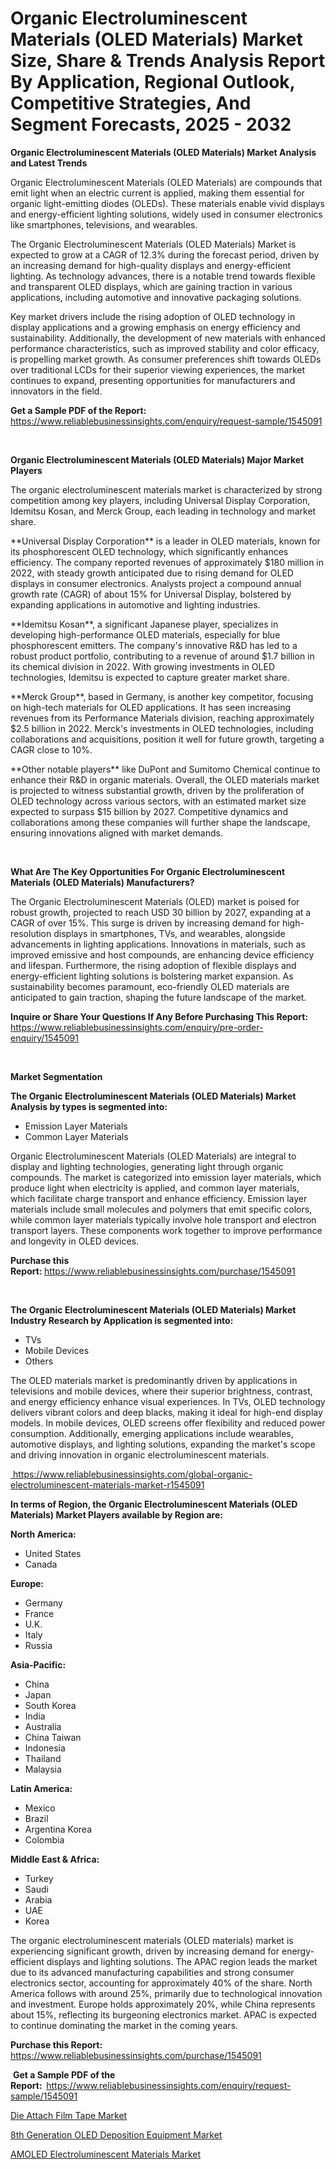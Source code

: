 <p><h1>Organic Electroluminescent Materials (OLED Materials) Market Size, Share & Trends Analysis Report By Application, Regional Outlook, Competitive Strategies, And Segment Forecasts, 2025 - 2032</h1></p><p><strong>Organic Electroluminescent Materials (OLED Materials) Market Analysis and Latest Trends</strong></p>
<p><p>Organic Electroluminescent Materials (OLED Materials) are compounds that emit light when an electric current is applied, making them essential for organic light-emitting diodes (OLEDs). These materials enable vivid displays and energy-efficient lighting solutions, widely used in consumer electronics like smartphones, televisions, and wearables.</p><p>The Organic Electroluminescent Materials (OLED Materials) Market is expected to grow at a CAGR of 12.3% during the forecast period, driven by an increasing demand for high-quality displays and energy-efficient lighting. As technology advances, there is a notable trend towards flexible and transparent OLED displays, which are gaining traction in various applications, including automotive and innovative packaging solutions. </p><p>Key market drivers include the rising adoption of OLED technology in display applications and a growing emphasis on energy efficiency and sustainability. Additionally, the development of new materials with enhanced performance characteristics, such as improved stability and color efficacy, is propelling market growth. As consumer preferences shift towards OLEDs over traditional LCDs for their superior viewing experiences, the market continues to expand, presenting opportunities for manufacturers and innovators in the field.</p></p>
<p><strong>Get a Sample PDF of the Report:&nbsp;</strong> <a href="https://www.reliablebusinessinsights.com/enquiry/request-sample/1545091?utm_campaign=1837&utm_medium=2&utm_source=Github&utm_content=ia&utm_term=12022025&utm_id=organic-electroluminescent-materials-oled-materials">https://www.reliablebusinessinsights.com/enquiry/request-sample/1545091</a></p>
<p>&nbsp;</p>
<p><strong>Organic Electroluminescent Materials (OLED Materials) Major Market Players</strong></p>
<p><p>The organic electroluminescent materials market is characterized by strong competition among key players, including Universal Display Corporation, Idemitsu Kosan, and Merck Group, each leading in technology and market share. </p><p>**Universal Display Corporation** is a leader in OLED materials, known for its phosphorescent OLED technology, which significantly enhances efficiency. The company reported revenues of approximately $180 million in 2022, with steady growth anticipated due to rising demand for OLED displays in consumer electronics. Analysts project a compound annual growth rate (CAGR) of about 15% for Universal Display, bolstered by expanding applications in automotive and lighting industries.</p><p>**Idemitsu Kosan**, a significant Japanese player, specializes in developing high-performance OLED materials, especially for blue phosphorescent emitters. The company's innovative R&D has led to a robust product portfolio, contributing to a revenue of around $1.7 billion in its chemical division in 2022. With growing investments in OLED technologies, Idemitsu is expected to capture greater market share.</p><p>**Merck Group**, based in Germany, is another key competitor, focusing on high-tech materials for OLED applications. It has seen increasing revenues from its Performance Materials division, reaching approximately $2.5 billion in 2022. Merck's investments in OLED technologies, including collaborations and acquisitions, position it well for future growth, targeting a CAGR close to 10%.</p><p>**Other notable players** like DuPont and Sumitomo Chemical continue to enhance their R&D in organic materials. Overall, the OLED materials market is projected to witness substantial growth, driven by the proliferation of OLED technology across various sectors, with an estimated market size expected to surpass $15 billion by 2027. Competitive dynamics and collaborations among these companies will further shape the landscape, ensuring innovations aligned with market demands.</p></p>
<p>&nbsp;</p>
<p><strong>What Are The Key Opportunities For Organic Electroluminescent Materials (OLED Materials) Manufacturers?</strong></p>
<p><p>The Organic Electroluminescent Materials (OLED) market is poised for robust growth, projected to reach USD 30 billion by 2027, expanding at a CAGR of over 15%. This surge is driven by increasing demand for high-resolution displays in smartphones, TVs, and wearables, alongside advancements in lighting applications. Innovations in materials, such as improved emissive and host compounds, are enhancing device efficiency and lifespan. Furthermore, the rising adoption of flexible displays and energy-efficient lighting solutions is bolstering market expansion. As sustainability becomes paramount, eco-friendly OLED materials are anticipated to gain traction, shaping the future landscape of the market.</p></p>
<p><strong>Inquire or Share Your Questions If Any Before Purchasing This Report:</strong> <a href="https://www.reliablebusinessinsights.com/enquiry/pre-order-enquiry/1545091?utm_campaign=1837&utm_medium=2&utm_source=Github&utm_content=ia&utm_term=12022025&utm_id=organic-electroluminescent-materials-oled-materials">https://www.reliablebusinessinsights.com/enquiry/pre-order-enquiry/1545091</a></p>
<p>&nbsp;</p>
<p><strong>Market Segmentation</strong></p>
<p><strong>The Organic Electroluminescent Materials (OLED Materials) Market Analysis by types is segmented into:</strong></p>
<p><ul><li>Emission Layer Materials</li><li>Common Layer Materials</li></ul></p>
<p><p>Organic Electroluminescent Materials (OLED Materials) are integral to display and lighting technologies, generating light through organic compounds. The market is categorized into emission layer materials, which produce light when electricity is applied, and common layer materials, which facilitate charge transport and enhance efficiency. Emission layer materials include small molecules and polymers that emit specific colors, while common layer materials typically involve hole transport and electron transport layers. These components work together to improve performance and longevity in OLED devices.</p></p>
<p><strong>Purchase this Report:&nbsp;</strong><a href="https://www.reliablebusinessinsights.com/purchase/1545091?utm_campaign=1837&utm_medium=2&utm_source=Github&utm_content=ia&utm_term=12022025&utm_id=organic-electroluminescent-materials-oled-materials">https://www.reliablebusinessinsights.com/purchase/1545091</a></p>
<p>&nbsp;</p>
<p><strong>The Organic Electroluminescent Materials (OLED Materials) Market Industry Research by Application is segmented into:</strong></p>
<p><ul><li>TVs</li><li>Mobile Devices</li><li>Others</li></ul></p>
<p><p>The OLED materials market is predominantly driven by applications in televisions and mobile devices, where their superior brightness, contrast, and energy efficiency enhance visual experiences. In TVs, OLED technology delivers vibrant colors and deep blacks, making it ideal for high-end display models. In mobile devices, OLED screens offer flexibility and reduced power consumption. Additionally, emerging applications include wearables, automotive displays, and lighting solutions, expanding the market's scope and driving innovation in organic electroluminescent materials.</p></p>
<p><a href="https://www.reliablebusinessinsights.com/global-organic-electroluminescent-materials-market-r1545091?utm_campaign=1837&utm_medium=2&utm_source=Github&utm_content=ia&utm_term=12022025&utm_id=organic-electroluminescent-materials-oled-materials">&nbsp;https://www.reliablebusinessinsights.com/global-organic-electroluminescent-materials-market-r1545091</a></p>
<p><strong>In terms of Region, the Organic Electroluminescent Materials (OLED Materials) Market Players available by Region are:</strong></p>
<p>
    <p> <strong> North America: </strong>
        <ul>
            <li>United States</li>
            <li>Canada</li>
        </ul>
        </p> 
    <p> <strong> Europe: </strong>
        <ul>
            <li>Germany</li>
            <li>France</li>
            <li>U.K.</li>
            <li>Italy</li>
            <li>Russia</li>
        </ul>
        </p> 
    <p> <strong> Asia-Pacific: </strong>
        <ul>
            <li>China</li>
            <li>Japan</li>
            <li>South Korea</li>
            <li>India</li>
            <li>Australia</li>
            <li>China Taiwan</li>
            <li>Indonesia</li>
            <li>Thailand</li>
            <li>Malaysia</li>
        </ul>
        </p> 
    <p> <strong> Latin America: </strong>
        <ul>
            <li>Mexico</li>
            <li>Brazil</li>
            <li>Argentina Korea</li>
            <li>Colombia</li>
        </ul>
        </p> 
    <p> <strong> Middle East & Africa: </strong>
        <ul>
            <li>Turkey</li>
            <li>Saudi</li>
            <li>Arabia</li>
            <li>UAE</li>
            <li>Korea</li>
        </ul>
    </p>
    </p>
<p><p>The organic electroluminescent materials (OLED materials) market is experiencing significant growth, driven by increasing demand for energy-efficient displays and lighting solutions. The APAC region leads the market due to its advanced manufacturing capabilities and strong consumer electronics sector, accounting for approximately 40% of the share. North America follows with around 25%, primarily due to technological innovation and investment. Europe holds approximately 20%, while China represents about 15%, reflecting its burgeoning electronics market. APAC is expected to continue dominating the market in the coming years.</p></p>
<p><strong>Purchase this Report: </strong><a href="https://www.reliablebusinessinsights.com/purchase/1545091?utm_campaign=1837&utm_medium=2&utm_source=Github&utm_content=ia&utm_term=12022025&utm_id=organic-electroluminescent-materials-oled-materials">https://www.reliablebusinessinsights.com/purchase/1545091</a></p>
<p>&nbsp;<strong>Get a Sample PDF of the Report:&nbsp;&nbsp;</strong><a href="https://www.reliablebusinessinsights.com/enquiry/request-sample/1545091?utm_campaign=1837&utm_medium=2&utm_source=Github&utm_content=ia&utm_term=12022025&utm_id=organic-electroluminescent-materials-oled-materials">https://www.reliablebusinessinsights.com/enquiry/request-sample/1545091</a></p>
<p><strong></strong></p>
<p><p><a href="https://github.com/tanckfelli84/Market-Research-Report-List-1/blob/main/die-attach-film-tape-market.md?utm_campaign=1837&utm_medium=2&utm_source=Github&utm_content=ia&utm_term=12022025&utm_id=organic-electroluminescent-materials-oled-materials">Die Attach Film Tape Market</a></p><p><a href="https://github.com/wakerizaak8g/Market-Research-Report-List-1/blob/main/8th-generation-oled-deposition-equipment-market.md?utm_campaign=1837&utm_medium=2&utm_source=Github&utm_content=ia&utm_term=12022025&utm_id=organic-electroluminescent-materials-oled-materials">8th Generation OLED Deposition Equipment Market</a></p><p><a href="https://github.com/mharielmesa/Market-Research-Report-List-5/blob/main/amoled-electroluminescent-materials-market.md?utm_campaign=1837&utm_medium=2&utm_source=Github&utm_content=ia&utm_term=12022025&utm_id=organic-electroluminescent-materials-oled-materials">AMOLED Electroluminescent Materials Market</a></p></p>